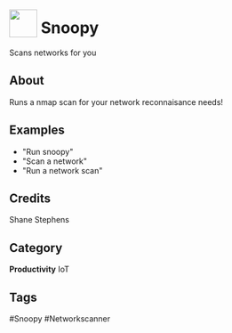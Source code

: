 # <img src="https://raw.githack.com/FortAwesome/Font-Awesome/master/svgs/solid/search-location.svg" card_color="#2C3E50" width="50" height="50" style="vertical-align:bottom"/> Snoopy
Scans networks for you

## About
Runs a nmap scan for your network reconnaisance needs!

## Examples
* "Run snoopy"
* "Scan a network"
* "Run a network scan"

## Credits
Shane Stephens

## Category
**Productivity**
IoT

## Tags
#Snoopy
#Networkscanner


